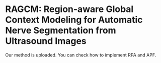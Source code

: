 # RAGCM: Region-aware Global Context Modeling for Automatic Nerve Segmentation from Ultrasound Images
Our method is uploaded. You can check how to implement RPA and APF.

